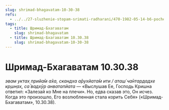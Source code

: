```yaml
---
slug: shrimad-bhagavatam-10-30-38
refs:
  - ../../27-sluzhenie-stopam-srimati-radharani/470-1982-05-14-b6-pochemu-krishna-pokinul-radharani-sarasvati-thakur-i-bhaktivinod-thakur.md
tags:
  - title: Шримад-Бхагаватам
    slug: shrimad-bhagavatam
  - title: Шримад-Бхагаватам 10.30.38
    slug: shrimad-bhagavatam-10-30-38
---
```


# Шримад-Бхагаватам 10.30.38

*эвам уктах̣ прийа̄м а̄ха, скандха а̄рухйата̄м ити / аташ́ ча̄нтардадхе кр̣шн̣ах̣, са̄ вадхӯр анватапйата* — «Выслушав Ее, Господь Кришна ответил: «Залезай ко Мне на плечи». Но, едва сказав это, Он исчез. Когда это произошло, Его возлюбленная стала корить Себя» («Шримад-Бхагаватам», 10.30.38).

